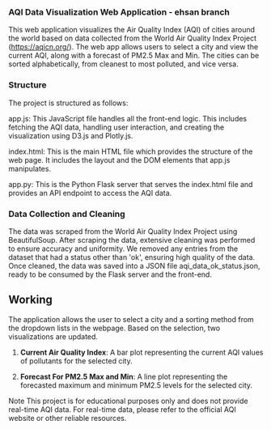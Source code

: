 ### AQI Data Visualization Web Application - ehsan branch
This web application visualizes the Air Quality Index (AQI) of cities around the world based on data collected from the World Air Quality Index Project (https://aqicn.org/).
The web app allows users to select a city and view the current AQI, along with a forecast of PM2.5 Max and Min. The cities can be sorted alphabetically, from cleanest to most polluted, and vice versa.

### Structure
The project is structured as follows:

app.js: This JavaScript file handles all the front-end logic. This includes fetching the AQI data, handling user interaction, and creating the visualization using D3.js and Plotly.js.

index.html: This is the main HTML file which provides the structure of the web page. It includes the layout and the DOM elements that app.js manipulates.

app.py: This is the Python Flask server that serves the index.html file and provides an API endpoint to access the AQI data.

### Data Collection and Cleaning
The data was scraped from the World Air Quality Index Project using BeautifulSoup. After scraping the data, extensive cleaning was performed to ensure accuracy and uniformity. We removed any entries from the dataset that had a status other than 'ok', ensuring high quality of the data. Once cleaned, the data was saved into a JSON file aqi_data_ok_status.json, ready to be consumed by the Flask server and the front-end.

## Working
The application allows the user to select a city and a sorting method from the dropdown lists in the webpage. Based on the selection, two visualizations are updated. 

1. **Current Air Quality Index**: A bar plot representing the current AQI values of pollutants for the selected city.

2. **Forecast For PM2.5 Max and Min**: A line plot representing the forecasted maximum and minimum PM2.5 levels for the selected city.

Note
This project is for educational purposes only and does not provide real-time AQI data. For real-time data, please refer to the official AQI website or other reliable resources.

